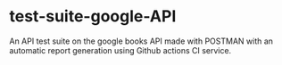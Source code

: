 # test-suite-google-API

An API test suite on the google books API made with POSTMAN with an automatic report generation using Github actions CI service.
